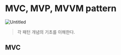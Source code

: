 # MVC, MVP, MVVM pattern
![Untitled](https://s3-us-west-2.amazonaws.com/secure.notion-static.com/1481ce4d-1828-40d8-b9b0-c47e8f80abd3/Untitled.png)
> 각 패턴 개념의 기초를 이해한다.

## MVC 

